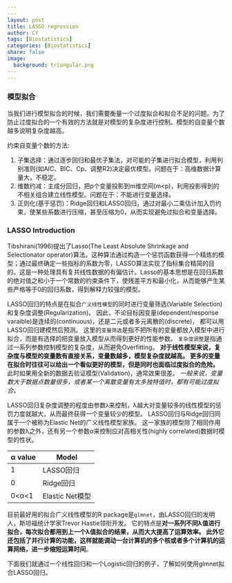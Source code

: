 ```yaml
---
​---
layout: post
title: LASSO regression
author: CY
tags: [Biostatistics]
categories: [Biostatistics]
share: false
image:
  background: triangular.png 
​---
---
```




### 模型拟合

当我们进行模型拟合的时候，我们需要衡量一个过度拟合和拟合不足的问题。为了防止过度拟合的一个有效的方法就是对模型的复杂度进行控制。模型的自变量个数越多说明复杂度越高。 

约束自变量个数的方法:

1. 子集选择：通过逐步回归和最优子集法，对可能的子集进行拟合模型，利用判别准则(如AIC、BIC、Cp、调整R2)决定最优模型。问题在于：高维数据计算量大，不稳定。
2. 维数约减：主成分回归，把p个变量投影到m维空间(m<p)，利用投影得到的不相关组合建立线性模型。问题在于：不能进行变量选择。
3. 正则化(基于惩罚)：Ridge回归和LASSO回归，通过对最小二乘估计加入罚约束，使某些系数进行压缩，甚至压缩为0，从而实现避免过拟合和变量选择。











### LASSO Introduction
Tibshirani(1996)提出了Lasso(The Least Absolute Shrinkage and Selectionator operator)算法。这种算法通过构造一个惩罚函数获得一个精炼的模型；通过最终确定一些指标的系数为零，LASSO算法实现了指标集合精简的目的。这是一种处理具有复共线性数据的有偏估计。Lasso的基本思想是在回归系数的绝对值之和小于一个常数的约束条件下，使残差平方和最小化，从而能够产生某些严格等于0的回归系数，得到解释力较强的模型。

LASSO回归的特点是在拟合`广义线性模型`的同时进行变量筛选(Variable Selection)和复杂度调整(Regularization)。 因此，不论目标因变量(dependent/response varaible)是连续的(continuous)，还是二元或者多元离散的(discrete)， 都可以用LASSO回归建模然后预测。 这里的`变量筛选`是指不把所有的变量都放入模型中进行拟合，而是有选择的把变量放入模型从而得到更好的性能参数。 `复杂度调整`是指通过一系列参数控制模型的复杂度，从而避免Overfitting。 **对于线性模型来说，复杂度与模型的变量数有直接关系，变量数越多，模型复杂度就越高。 更多的变量在拟合时往往可以给出一个看似更好的模型，但是同时也面临过度拟合的危险。** 此时如果用全新的数据去验证模型(Validation)，通常效果很差。 *一般来说，变量数大于数据点数量很多，或者某一个离散变量有太多独特值时，都有可能过度拟合。*

LASSO回归复杂度调整的程度由参数`λ`来控制，λ越大对变量较多的线性模型的惩罚力度就越大，从而最终获得一个变量较少的模型。 LASSO回归与Ridge回归同属于一个被称为Elastic Net的广义线性模型家族。 这一家族的模型除了相同作用的参数λ之外，还有另一个参数α来控制应对高相关性(highly correlated)数据时模型的性状。 

| α value | Model         |
| ------- | ------------- |
| 1       | LASSO回归       |
| 0       | Ridge回归       |
| 0<α<1   | Elastic Net模型 |



目前最好用的拟合广义线性模型的R package是`glmnet`，由LASSO回归的发明人，斯坦福统计学家Trevor Hastie领衔开发。 它的特点是**对一系列不同λ值进行拟合，每次拟合都用到上一个λ值拟合的结果，从而大大提高了运算效率。 此外它还包括了并行计算的功能，这样就能调动一台计算机的多个核或者多个计算机的运算网络，进一步缩短运算时间**。

下面我们就通过一个线性回归和一个Logistic回归的例子，了解如何使用glmnet拟合LASSO回归。























